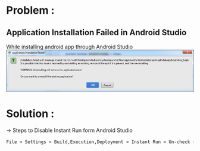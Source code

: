 # Problem :
## Application Installation Failed in Android Studio

While installing android app through Android Studio
<img src="https://raw.githubusercontent.com/ChamokNathChoudhury/Android-Studio-Error/master/images/slices_slice_9.png" alt="hi" class="inline"/>

# Solution :
-> Steps to Disable Instant Run form Android Studio

```markdown
File > Settings > Build,Execution,Deployment > Instant Run > Un-check (Enable Instant Run to hot swap code)


